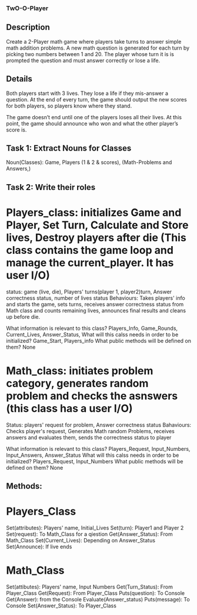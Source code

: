 ### TwO-O-Player

## Description
Create a 2-Player math game where players take turns to answer simple math addition problems. A new math question is generated for each turn by picking two numbers between 1 and 20. The player whose turn it is is prompted the question and must answer correctly or lose a life.

## Details
Both players start with 3 lives. They lose a life if they mis-answer a question. At the end of every turn, the game should output the new scores for both players, so players know where they stand.

The game doesn’t end until one of the players loses all their lives. At this point, the game should announce who won and what the other player’s score is.

## Task 1: Extract Nouns for Classes

Noun(Classes): Game, Players (1 & 2 & scores), (Math-Problems and Answers,)

## Task 2: Write their roles

# Players_class: initializes Game and Player, Set Turn, Calculate and Store lives, Destroy players after die (This class contains the game loop and manage the current_player. It has user I/O)
status: game (live, die), Players' turns(player 1, player2)turn, Answer correctness status, number of lives status
Behaviours: Takes players' info and starts the game, sets turns, receives answer correctness status from Math class and counts remaining lives, announces final results and cleans up before die.

What information is relevant to this class?
  Players_Info, Game_Rounds, Current_Lives, Answer_Status,
What will this calss needs in order to be initialized?
  Game_Start, Players_info
What public methods will be defined on them?
  None


# Math_class: initiates problem category, generates random problem and checks the asnswers  (this class has a user I/O)
Status: players' request for problem, Answer correctness status
Bahaviours: Checks player's request, Generates Math random Problems, receives answers and evaluates them, sends the correctness status to player

What information is relevant to this class?
  Players_Request, Input_Numbers, Input_Answers, Answer_Status
What will this calss needs in order to be initialized?
  Players_Request, Input_Numbers
What public methods will be defined on them?
  None

## Methods:

# Players_Class

Set(attributes): Players' name, Initial_Lives
Set(turn): Player1 and Player 2
Set(request): To Math_Class for a qiestion
Get(Answer_Status): From Math_Class
Set(Current_Lives): Depending on Answer_Status
Set(Announce): If live ends

# Math_Class

Set(attibutes): Players' name, Input Numbers
Get(Turn_Status): From Player_Class
Get(Request): From Player_Class
Puts(question): To Console
Get(Answer): from the Console
Evaluate(Answer_status)
Puts(message): To Console
Set(Answer_Status): To Player_Class






